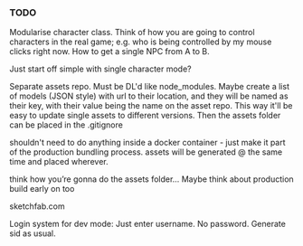 ### TODO
Modularise character class.
Think of how you are going to control characters in the real game; e.g. who is being controlled by
my mouse clicks right now. How to get a single NPC from A to B.

Just start off simple with single character mode?

Separate assets repo. Must be DL'd like node_modules.
Maybe create a list of models (JSON style) with url to their location, and they will be named as their key, with their value being the name on the asset repo. This way it'll be easy to update single assets to different versions. Then the assets folder can be placed in the .gitignore

shouldn't need to do anything inside a docker container - just make it part of the production bundling process. assets will be generated @ the same time and placed wherever.


think how you’re gonna do the assets folder…
Maybe think about production build early on too


sketchfab.com



Login system for dev mode:
Just enter username. No password. Generate sid as usual.